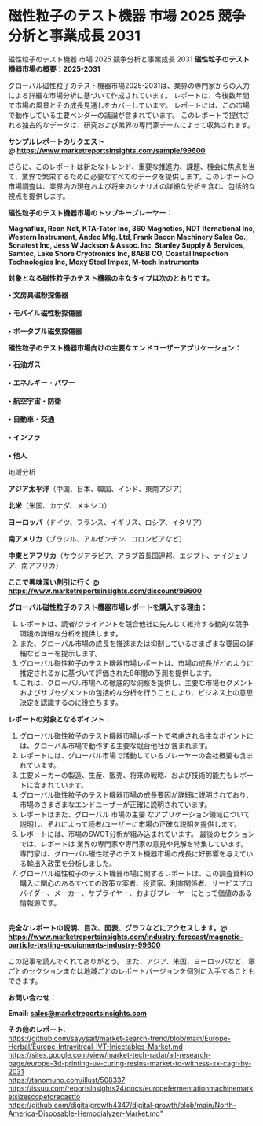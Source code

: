 # 磁性粒子のテスト機器 市場 2025 競争分析と事業成長 2031
 磁性粒子のテスト機器 市場 2025 競争分析と事業成長 2031
<strong><b>磁性粒子のテスト機器市場の概要：2025-2031</b></strong>

グローバル磁性粒子のテスト機器市場2025-2031は、業界の専門家からの入力による詳細な市場分析に基づいて作成されています。 レポートは、今後数年間で市場の風景とその成長見通しをカバーしています。 レポートには、この市場で動作している主要ベンダーの議論が含まれています。 このレポートで提供される独占的なデータは、研究および業界の専門家チームによって収集されます。

<strong>サンプルレポートのリクエスト @ <a href=https://www.marketreportsinsights.com/sample/99600>https://www.marketreportsinsights.com/sample/99600</a></strong>

さらに、このレポートは新たなトレンド、重要な推進力、課題、機会に焦点を当て、業界で繁栄するために必要なすべてのデータを提供します。このレポートの市場調査は、業界内の現在および将来のシナリオの詳細な分析を含む、包括的な視点を提供します。

<strong>磁性粒子のテスト機器市場のトップキープレーヤー：</strong>

<strong>Magnaflux, Rcon Ndt, KTA-Tator Inc, 360 Magnetics, NDT Iternational Inc, Western Instrument, Andec Mfg. Ltd, Frank Bacon Machinery Sales Co., Sonatest Inc, Jess W Jackson & Assoc. Inc, Stanley Supply & Services, Samtec, Lake Shore Cryotronics Inc, BABB CO, Coastal Inspection Technologies Inc, Moxy Steel Impex, M-tech Instruments</strong>

<strong><b>対象となる磁性粒子のテスト機器の主なタイプは次のとおりです。</b></strong>

<strong>• 文房具磁粉探傷器<br><br>• モバイル磁性粉探傷器<br><br>• ポータブル磁気探傷器</strong>

<strong><b>磁性粒子のテスト機器市場向けの主要なエンドユーザーアプリケーション：</b></strong>

<strong>• 石油ガス<br><br>• エネルギー・パワー<br><br>• 航空宇宙・防衛<br><br>• 自動車・交通<br><br>• インフラ<br><br>• 他人</strong>

 地域分析

<strong><b>アジア太平洋</b></strong>（中国、日本、韓国、インド、東南アジア）

<strong><b>北米</b></strong>（米国、カナダ、メキシコ）

<strong><b>ヨーロッパ</b></strong>（ドイツ、フランス、イギリス、ロシア、イタリア）

<strong><b>南アメリカ</b></strong>（ブラジル、アルゼンチン、コロンビアなど）

<strong><b>中東とアフリカ</b></strong>（サウジアラビア、アラブ首長国連邦、エジプト、ナイジェリア、南アフリカ）

<strong>ここで興味深い割引に行く @ <a href=https://www.marketreportsinsights.com/discount/99600>https://www.marketreportsinsights.com/discount/99600</a></strong>

<strong><b>グローバル磁性粒子のテスト機器市場レポートを購入する理由：</b></strong>
<ol>
  <li>レポートは、読者/クライアントを競合他社に先んじて維持する動的な競争環境の詳細な分析を提供します。</li>
  <li>また、グローバル市場の成長を推進または抑制しているさまざまな要因の詳細なビューを提示します。</li>
  <li>グローバル磁性粒子のテスト機器市場レポートは、市場の成長がどのように推定されるかに基づいて評価された8年間の予測を提供します。</li>
  <li>これは、グローバル市場への徹底的な洞察を提供し、主要な市場セグメントおよびサブセグメントの包括的な分析を行うことにより、ビジネス上の意思決定を認識するのに役立ちます。</li>
</ol>
<strong><b>レポートの対象となるポイント：</b></strong>
<ol>
  <li>グローバル磁性粒子のテスト機器市場レポートで考慮される主なポイントには、グローバル市場で動作する主要な競合他社が含まれます。</li>
  <li>レポートには、グローバル市場で活動しているプレーヤーの会社概要も含まれています。</li>
  <li>主要メーカーの製造、生産、販売、将来の戦略、および技術的能力もレポートに含まれています。</li>
  <li>グローバル磁性粒子のテスト機器市場の成長要因が詳細に説明されており、市場のさまざまなエンドユーザーが正確に説明されています。</li>
  <li>レポートはまた、グローバル 市場の主要 なアプリケーション領域について説明し、それによって読者/ユーザーに市場の正確な説明を提供します。</li>
  <li>レポートには、市場のSWOT分析が組み込まれています。 最後のセクションでは、レポートは 業界の専門家や専門家の意見や見解を特集しています。 専門家は、グローバル磁性粒子のテスト機器市場の成長に好影響を与えている輸出入政策を分析しました。</li>
  <li>グローバル磁性粒子のテスト機器市場に関するレポートは、この調査資料の購入に関心のあるすべての政策立案者、投資家、利害関係者、サービスプロバイダー、メーカー、サプライヤー、およびプレーヤーにとって価値のある情報源です。</li>
</ol><br>
<strong>完全なレポートの説明、目次、図表、グラフなどにアクセスします。@ <a href=https://www.marketreportsinsights.com/industry-forecast/magnetic-particle-testing-equipments-industry-99600>https://www.marketreportsinsights.com/industry-forecast/magnetic-particle-testing-equipments-industry-99600</a></strong>

この記事を読んでくれてありがとう。 また、アジア、米国、ヨーロッパなど、章ごとのセクションまたは地域ごとのレポートバージョンを個別に入手することもできます。

<strong><b>お問い合わせ：</b></strong>

<strong>Email: </strong><a href=mailto:sales@marketreportsinsights.com><strong>sales@marketreportsinsights.com</strong></a>

<strong>その他のレポート:</strong>
<br>
<a href=https://github.com/sayysaif/market-search-trend/blob/main/Europe-Herbal/Europe-Intravitreal-IVT-Injectables-Market.md>https://github.com/sayysaif/market-search-trend/blob/main/Europe-Herbal/Europe-Intravitreal-IVT-Injectables-Market.md</a>
<br>
<a href=https://sites.google.com/view/market-tech-radar/all-research-page/europe-3d-printing-uv-curing-resins-market-to-witness-xx-cagr-by-2031>https://sites.google.com/view/market-tech-radar/all-research-page/europe-3d-printing-uv-curing-resins-market-to-witness-xx-cagr-by-2031</a>
<br>
<a href=https://tanomuno.com/illust/508337>https://tanomuno.com/illust/508337</a>
<br>
<a href=https://issuu.com/reportsinsights24/docs/europefermentationmachinemarketsizescopeforecastto>https://issuu.com/reportsinsights24/docs/europefermentationmachinemarketsizescopeforecastto</a>
<br>
<a href=https://github.com/digitalgrowth4347/digital-growth/blob/main/North-America-Disposable-Hemodialyzer-Market.md>https://github.com/digitalgrowth4347/digital-growth/blob/main/North-America-Disposable-Hemodialyzer-Market.md</a>"
